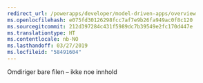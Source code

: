 ```yaml
---
redirect_url: /powerapps/developer/model-driven-apps/overview
ms.openlocfilehash: e075fd30126298fcc7af7e9b26fa949ac0f8c120
ms.sourcegitcommit: 212d397284c431f5989dc7b39549e2fc170d447e
ms.translationtype: HT
ms.contentlocale: nb-NO
ms.lasthandoff: 03/27/2019
ms.locfileid: "58491604"
---
```

Omdiriger bare filen – ikke noe innhold